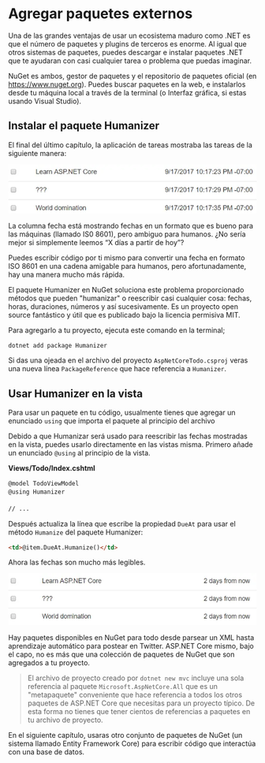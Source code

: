 # Agregar paquetes externos
Una de las grandes ventajas de usar un ecosistema maduro como .NET es que el número de paquetes y plugins de terceros es enorme. Al igual que otros sistemas de paquetes, puedes descargar e instalar paquetes .NET que te ayudaran con casi cualquier tarea o problema que puedas imaginar.

NuGet es ambos, gestor de paquetes y el repositorio de paquetes oficial (en https://www.nuget.org). Puedes buscar paquetes en la web, e instalarlos desde tu máquina local a través de la terminal (o Interfaz gráfica, si estas usando Visual Studio).

## Instalar el paquete Humanizer
El final del último capítulo, la aplicación de tareas mostraba las tareas de la siguiente manera:

![Fechas en formato ISO 8601](iso8601.webp)

La columna fecha está mostrando fechas en un formato que es bueno para las máquinas (llamado IS0 8601), pero ambiguo para humanos. ¿No sería mejor si simplemente leemos “X días a partir de hoy”?

Puedes escribir código por ti mismo para convertir una fecha en formato ISO 8601 en una cadena amigable para humanos, pero afortunadamente, hay una manera mucho más rápida.

El paquete Humanizer en NuGet soluciona este problema proporcionado métodos que pueden "humanizar" o reescribir casi cualquier cosa: fechas, horas, duraciones, números y así sucesivamente. Es un proyecto open source fantástico y útil que es publicado bajo la licencia permisiva MIT.

Para agregarlo a tu proyecto, ejecuta este comando en la terminal;

```
dotnet add package Humanizer
```

Si das una ojeada en el archivo del proyecto `AspNetCoreTodo.csproj` veras una nueva línea `PackageReference` que hace referencia a `Humanizer`.

## Usar Humanizer en la vista

Para usar un paquete en tu código, usualmente tienes que agregar un enunciado `using` que importa el paquete al principio del archivo

Debido a que Humanizar será usado para reescribir las fechas mostradas en la vista, puedes usarlo directamente en las vistas misma. Primero añade un enunciado `@using` al principio de la vista.

**Views/Todo/Index.cshtml**

```html
@model TodoViewModel
@using Humanizer

// ...
```

Después actualiza la línea que escribe la propiedad `DueAt` para usar el método `Humanize` del paquete Humanizer:

```html
<td>@item.DueAt.Humanize()</td>
```

Ahora las fechas son mucho más legibles.

![Fechas legibles para humanos](friendly-dates.webp)

Hay paquetes disponibles en NuGet para todo desde parsear un XML hasta aprendizaje automático para postear en Twitter. ASP.NET Core mismo, bajo el capo, no es más que una colección de paquetes de NuGet que son agregados a tu proyecto.

> El archivo de proyecto creado por `dotnet new mvc` incluye una sola referencia al paquete `Microsoft.AspNetCore.All` que es un "metapaquete" conveniente que hace referencia a todos los otros paquetes de ASP.NET Core que necesitas para un proyecto típico. De esta forma no tienes que tener cientos de referencias a paquetes en tu archivo de proyecto.

En el siguiente capítulo, usaras otro conjunto de paquetes de NuGet (un sistema llamado Entity Framework Core) para escribir código que interactúa con una base de datos.

